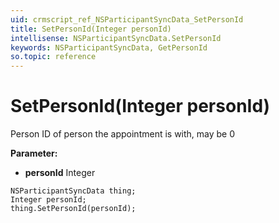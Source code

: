 ```yaml
---
uid: crmscript_ref_NSParticipantSyncData_SetPersonId
title: SetPersonId(Integer personId)
intellisense: NSParticipantSyncData.SetPersonId
keywords: NSParticipantSyncData, GetPersonId
so.topic: reference
---
```


# SetPersonId(Integer personId)

Person ID of person the appointment is with, may be 0

**Parameter:** 
 - **personId** Integer

```crmscript
NSParticipantSyncData thing;
Integer personId;
thing.SetPersonId(personId);
```

